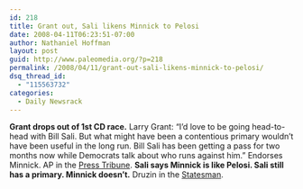 ```yaml
---
id: 218
title: Grant out, Sali likens Minnick to Pelosi
date: 2008-04-11T06:23:51-07:00
author: Nathaniel Hoffman
layout: post
guid: http://www.paleomedia.org/?p=218
permalink: /2008/04/11/grant-out-sali-likens-minnick-to-pelosi/
dsq_thread_id:
  - "115563732"
categories:
  - Daily Newsrack
---
```

**Grant drops out of 1st CD race.** Larry Grant: &#8220;I’d love to be going head-to-head with Bill Sali. But what might have been a contentious primary wouldn’t have been useful in the long run. Bill Sali has been getting a pass for two months now while Democrats talk about who runs against him.&#8221; Endorses Minnick. AP in the [Press Tribune](http://www.idahopress.com/?id=7496). **Sali says Minnick is like Pelosi. Sali still has a primary. Minnick doesn&#8217;t.** Druzin in the [Statesman](http://www.idahostatesman.com/newsupdates/story/349071.html).